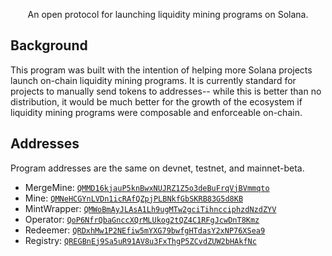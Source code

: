 
<p align="center">
    An open protocol for launching liquidity mining programs on Solana.
</p>

## Background

This program was built with the intention of helping more Solana projects launch on-chain liquidity mining programs. It is currently standard for projects to manually send tokens to addresses-- while this is better than no distribution, it would be much better for the growth of the ecosystem if liquidity mining programs were composable and enforceable on-chain.


## Addresses

Program addresses are the same on devnet, testnet, and mainnet-beta.

- MergeMine: [`QMMD16kjauP5knBwxNUJRZ1Z5o3deBuFrqVjBVmmqto`](https://explorer.solana.com/address/QMMD16kjauP5knBwxNUJRZ1Z5o3deBuFrqVjBVmmqto)
- Mine: [`QMNeHCGYnLVDn1icRAfQZpjPLBNkfGbSKRB83G5d8KB`](https://explorer.solana.com/address/QMNeHCGYnLVDn1icRAfQZpjPLBNkfGbSKRB83G5d8KB)
- MintWrapper: [`QMWoBmAyJLAsA1Lh9ugMTw2gciTihncciphzdNzdZYV`](https://explorer.solana.com/address/QMWoBmAyJLAsA1Lh9ugMTw2gciTihncciphzdNzdZYV)
- Operator: [`QoP6NfrQbaGnccXQrMLUkog2tQZ4C1RFgJcwDnT8Kmz`](https://explorer.solana.com/address/QoP6NfrQbaGnccXQrMLUkog2tQZ4C1RFgJcwDnT8Kmz)
- Redeemer: [`QRDxhMw1P2NEfiw5mYXG79bwfgHTdasY2xNP76XSea9`](https://explorer.solana.com/address/QRDxhMw1P2NEfiw5mYXG79bwfgHTdasY2xNP76XSea9)
- Registry: [`QREGBnEj9Sa5uR91AV8u3FxThgP5ZCvdZUW2bHAkfNc`](https://explorer.solana.com/address/QREGBnEj9Sa5uR91AV8u3FxThgP5ZCvdZUW2bHAkfNc)


